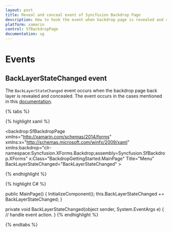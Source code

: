 ```yaml
---
layout: post
title: Reveal and conceal event of Syncfusion Backdrop Page
description: How to hook the event when backdrop page is revealed and concealed.
platform: xamarin
control: SfBackdropPage
documentation: ug
---
```


# Events

## BackLayerStateChanged event

The `BackLayerStateChanged` event occurs when the backdrop page back layer is revealed and concealed. The event occurs in the cases mentioned in this [documentation](https://help.syncfusion.com/xamarin/sfbackdroppage/getting-started#reveal-and-conceal-the-back-layer).

{% tabs %} 

{% highlight xaml %} 

<?xml version="1.0" encoding="UTF-8"?>
<backdrop:SfBackdropPage
    xmlns="http://xamarin.com/schemas/2014/forms"
    xmlns:x="http://schemas.microsoft.com/winfx/2009/xaml"
    xmlns:backdrop="clr-namespace:Syncfusion.XForms.Backdrop;assembly=Syncfusion.SfBackdrop.XForms"
    x:Class="BackdropGettingStarted.MainPage"
    Title="Menu"
    BackLayerStateChanged="BackLayerStateChanged" >
  
{% endhighlight %}

{% highlight C# %} 

public MainPage()
    {
        InitializeComponent();
        this.BackLayerStateChanged += BackLayerStateChanged;
    }

private void BackLayerStateChanged(object sender, System.EventArgs e)
    {
        // handle event action.
    }
{% endhighlight %}

{% endtabs %}
